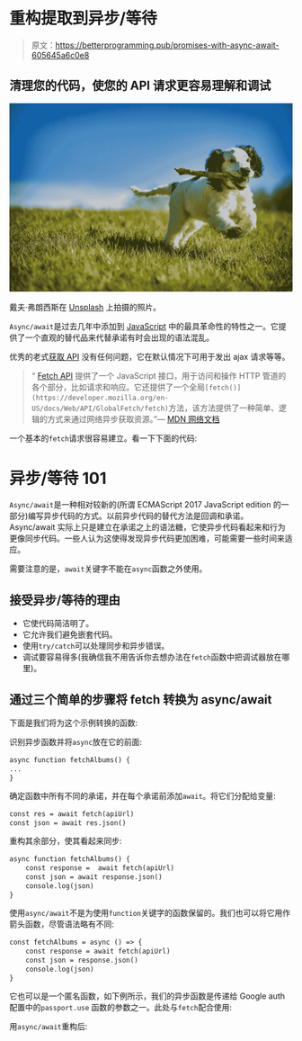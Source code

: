 # 重构提取到异步/等待

> 原文：<https://betterprogramming.pub/promises-with-async-await-605645a6c0e8>

## 清理您的代码，使您的 API 请求更容易理解和调试

![](img/5f5eee488e494bbc15995b1a87f6a683.png)

戴夫·弗朗西斯在 [Unsplash](https://unsplash.com?utm_source=medium&utm_medium=referral) 上拍摄的照片。

`Async/await`是过去几年中添加到 [JavaScript](https://hackernoon.com/tagged/JavaScript?ref=hackernoon.com) 中的最具革命性的特性之一。它提供了一个直观的替代品来代替承诺有时会出现的语法混乱。

优秀的老式[获取 API](https://developer.mozilla.org/en-US/docs/Web/API/Fetch_API) 没有任何问题，它在默认情况下可用于发出 ajax 请求等等。

> “ [Fetch API](https://developer.mozilla.org/en-US/docs/Web/API/Fetch_API) 提供了一个 JavaScript 接口，用于访问和操作 HTTP 管道的各个部分，比如请求和响应。它还提供了一个全局`[fetch()](https://developer.mozilla.org/en-US/docs/Web/API/GlobalFetch/fetch)`方法，该方法提供了一种简单、逻辑的方式来通过网络异步获取资源。”— [MDN 网络文档](https://developer.mozilla.org/en-US/docs/Web/API/Fetch_API/Using_Fetch)

一个基本的`fetch`请求很容易建立。看一下下面的代码:

# 异步/等待 101

`Async/await`是一种相对较新的(所谓 ECMAScript 2017 JavaScript edition 的一部分)编写异步代码的方式。以前异步代码的替代方法是回调和承诺。Async/await 实际上只是建立在承诺之上的语法糖，它使异步代码看起来和行为更像同步代码。一些人认为这使得发现异步代码更加困难，可能需要一些时间来适应。

需要注意的是，`await`关键字不能在`async`函数之外使用。

## 接受异步/等待的理由

*   它使代码简洁明了。
*   它允许我们避免嵌套代码。
*   使用`try/catch`可以处理同步和异步错误。
*   调试要容易得多(我确信我不用告诉你去想办法在`fetch`函数中把调试器放在哪里)。

## 通过三个简单的步骤将 fetch 转换为 async/await

下面是我们将为这个示例转换的函数:

识别异步函数并将`async`放在它的前面:

```
async function fetchAlbums() {
...
}
```

确定函数中所有不同的承诺，并在每个承诺前添加`await`。将它们分配给变量:

```
const res = await fetch(apiUrl)
const json = await res.json()
```

重构其余部分，使其看起来同步:

```
async function fetchAlbums() {
    const response =  await fetch(apiUrl)
    const json = await response.json()
    console.log(json)
}
```

使用`async/await`不是为使用`function`关键字的函数保留的。我们也可以将它用作箭头函数，尽管语法略有不同:

```
const fetchAlbums = async () => {
    const response = await fetch(apiUrl)
    const json = response.json()
    console.log(json)
}
```

它也可以是一个匿名函数，如下例所示，我们的异步函数是传递给 Google auth 配置中的`passport.use` 函数的参数之一。此处与`fetch`配合使用:

用`async/await`重构后: